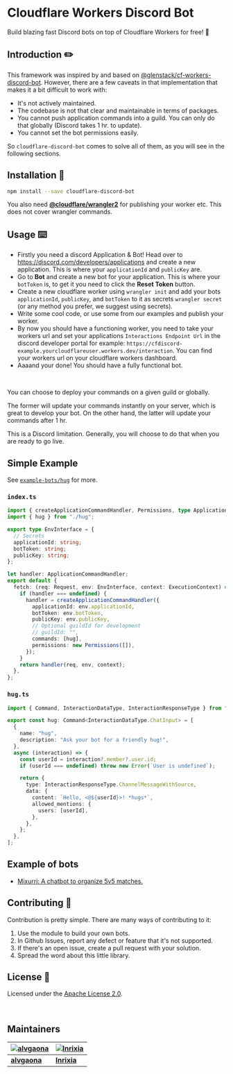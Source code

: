 # Cloudflare Workers Discord Bot

Build blazing fast Discord bots on top of Cloudflare Workers for free! :rocket:

## Introduction :pencil2:

This framework was inspired by and based on [@glenstack/cf-workers-discord-bot].
However, there are a few caveats in that implementation that makes it a bit difficult to work with:

- It's not actively maintained.
- The codebase is not that clear and maintainable in terms of packages.
- You cannot push application commands into a guild. You can only do that globally (Discord takes 1 hr. to update).
- You cannot set the bot permissions easily.

So `cloudflare-discord-bot` comes to solve all of them, as you will see in the following sections.

## Installation :electric_plug:

```bash
npm install --save cloudflare-discord-bot
```

You also need [**@cloudflare/wrangler2**](https://github.com/cloudflare/wrangler2) for publishing your worker etc. This does not cover wrangler commands.

## Usage :keyboard:

- Firstly you need a discord Application & Bot! Head over to https://discord.com/developers/applications and create a new application. This is where your `applicationId` and `publicKey` are.
- Go to **Bot** and create a new bot for your application. This is where your `botToken` is, to get it you need to click the **Reset Token** button.
- Create a new cloudflare worker using `wrangler init` and add your bots `applicationId`, `publicKey`, and `botToken` to it as secrets `wrangler secret` (or any method you prefer, we suggest using secrets).
- Write some cool code, or use some from our examples and publish your worker.
- By now you should have a functioning worker, you need to take your workers url and set your applications `Interactions Endpoint Url` in the discord developer portal for example: `https://cfdiscord-example.yourcloudflareuser.workers.dev/interaction`. You can find your workers url on your cloudflare workers dashboard.
- Aaaand your done! You should have a fully functional bot.

<br/>

You can choose to deploy your commands on a given guild or globally.

The former will update your commands instantly on your server, which is great to develop your bot.
On the other hand, the latter will update your commands after 1 hr.

This is a Discord limitation.
Generally, you will choose to do that when you are ready to go live.

## Simple Example

See [`example-bots/hug`](https://github.com/discordcf/example-bots/tree/master/hug) for more.

### `index.ts`

```ts
import { createApplicationCommandHandler, Permissions, type ApplicationCommandHandler } from "cloudflare-discord-bot";
import { hug } from "./hug";

export type EnvInterface = {
  // Secrets
  applicationId: string;
  botToken: string;
  publicKey: string;
};

let handler: ApplicationCommandHandler;
export default {
  fetch: (req: Request, env: EnvInterface, context: ExecutionContext) => {
    if (handler === undefined) {
      handler = createApplicationCommandHandler({
        applicationId: env.applicationId,
        botToken: env.botToken,
        publicKey: env.publicKey,
        // Optional guildId for development
        // guildId: "",
        commands: [hug],
        permissions: new Permissions([]),
      });
    }
    return handler(req, env, context);
  },
};
```

### `hug.ts`

```ts
import { Command, InteractionDataType, InteractionResponseType } from "cloudflare-discord-bot";

export const hug: Command<InteractionDataType.ChatInput> = [
  {
    name: "hug",
    description: "Ask your bot for a friendly hug!",
  },
  async (interaction) => {
    const userId = interaction?.member?.user.id;
    if (userId === undefined) throw new Error(`User is undefined`);

    return {
      type: InteractionResponseType.ChannelMessageWithSource,
      data: {
        content: `Hello, <@${userId}>! *hugs*`,
        allowed_mentions: {
          users: [userId],
        },
      },
    };
  },
];
```

## Example of bots

- [Mixurri: A chatbot to organize 5v5 matches.][mixurri]

## Contributing :handshake:

Contribution is pretty simple.
There are many ways of contributing to it:

1. Use the module to build your own bots.
2. In Github Issues, report any defect or feature that it's not supported.
3. If there's an open issue, create a pull request with your solution.
4. Spread the word about this little library.

## License :scroll:

Licensed under the [Apache License 2.0].

[@glenstack/cf-workers-discord-bot]: https://github.com/glenstack/glenstack/tree/master/packages/cf-workers-discord-bot
[apache license 2.0]: ./LICENSE
[mixurri]: https://github.com/alvgaona/mixurri.git

<br>

## Maintainers

| [![alvgaona](https://github.com/alvgaona.png?size=100)](https://github.com/alvgaona) | [![Inrixia](https://github.com/Inrixia.png?size=100)](https://github.com/Inrixia) |
| ------------------------------------------------------------------------------------ | --------------------------------------------------------------------------------- |
| [**alvgaona**](https://github.com/alvgaona)                                          | [**Inrixia**](https://github.com/Inrixia)                                         |
